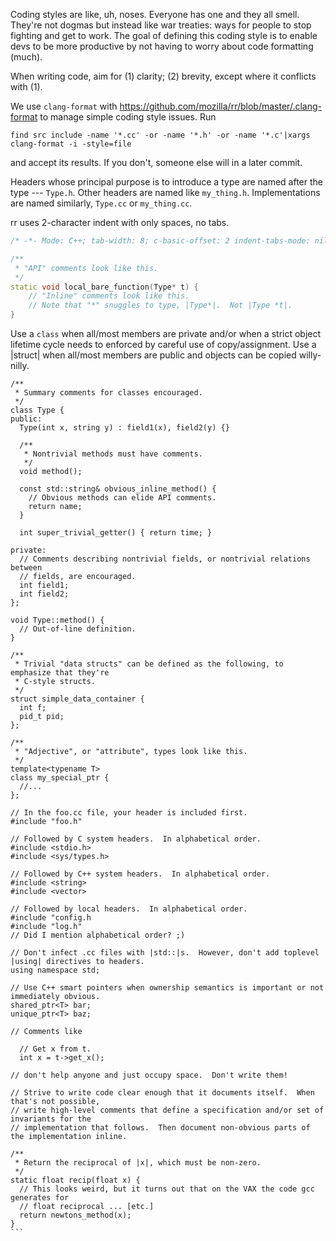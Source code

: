 Coding styles are like, uh, noses.  Everyone has one and they all smell.  They're not dogmas but instead like war treaties: ways for people to stop fighting and get to work.  The goal of defining this coding style is to enable devs to be more productive by not having to worry about code formatting (much).

When writing code, aim for (1) clarity; (2) brevity, except where it conflicts with (1).

We use `clang-format` with https://github.com/mozilla/rr/blob/master/.clang-format to manage simple coding style issues. Run
````
find src include -name '*.cc' -or -name '*.h' -or -name '*.c'|xargs clang-format -i -style=file
````
and accept its results. If you don't, someone else will in a later commit.

Headers whose principal purpose is to introduce a type are named after the type --- `Type.h`. Other headers are named like `my_thing.h`. Implementations are named similarly, `Type.cc` or `my_thing.cc`.

rr uses 2-character indent with only spaces, no tabs.

```C++
/* -*- Mode: C++; tab-width: 8; c-basic-offset: 2 indent-tabs-mode: nil; -*- */

/**
 * "API" comments look like this.
 */
static void local_bare_function(Type* t) {
	// "Inline" comments look like this.
	// Note that "*" snuggles to type, |Type*|.  Not |Type *t|.
}
````
Use a `class` when all/most members are private and/or when a strict object lifetime cycle needs to enforced by careful use of copy/assignment. Use a |struct| when all/most members are public and objects can be copied willy-nilly.
````
/**
 * Summary comments for classes encouraged.
 */
class Type {
public:
  Type(int x, string y) : field1(x), field2(y) {}

  /**
   * Nontrivial methods must have comments.
   */
  void method();

  const std::string& obvious_inline_method() {
    // Obvious methods can elide API comments.
    return name;
  }

  int super_trivial_getter() { return time; }

private:
  // Comments describing nontrivial fields, or nontrivial relations between
  // fields, are encouraged.
  int field1;
  int field2;
};

void Type::method() {
  // Out-of-line definition.
}

/**
 * Trivial "data structs" can be defined as the following, to emphasize that they're
 * C-style structs.
 */
struct simple_data_container {
  int f;
  pid_t pid;
};

/**
 * "Adjective", or "attribute", types look like this.
 */
template<typename T>
class my_special_ptr {
  //...
};

// In the foo.cc file, your header is included first.
#include "foo.h"

// Followed by C system headers.  In alphabetical order.
#include <stdio.h>
#include <sys/types.h>

// Followed by C++ system headers.  In alphabetical order.
#include <string>
#include <vector>

// Followed by local headers.  In alphabetical order.
#include "config.h
#include "log.h"
// Did I mention alphabetical order? ;)

// Don't infect .cc files with |std::|s.  However, don't add toplevel |using| directives to headers.
using namespace std;

// Use C++ smart pointers when ownership semantics is important or not immediately obvious.
shared_ptr<T> bar;
unique_ptr<T> baz;

// Comments like

  // Get x from t.
  int x = t->get_x();

// don't help anyone and just occupy space.  Don't write them!

// Strive to write code clear enough that it documents itself.  When that's not possible,
// write high-level comments that define a specification and/or set of invariants for the
// implementation that follows.  Then document non-obvious parts of the implementation inline.

/**
 * Return the reciprocal of |x|, which must be non-zero.
 */
static float recip(float x) {
  // This looks weird, but it turns out that on the VAX the code gcc generates for
  // float reciprocal ... [etc.]
  return newtons_method(x);
}
```